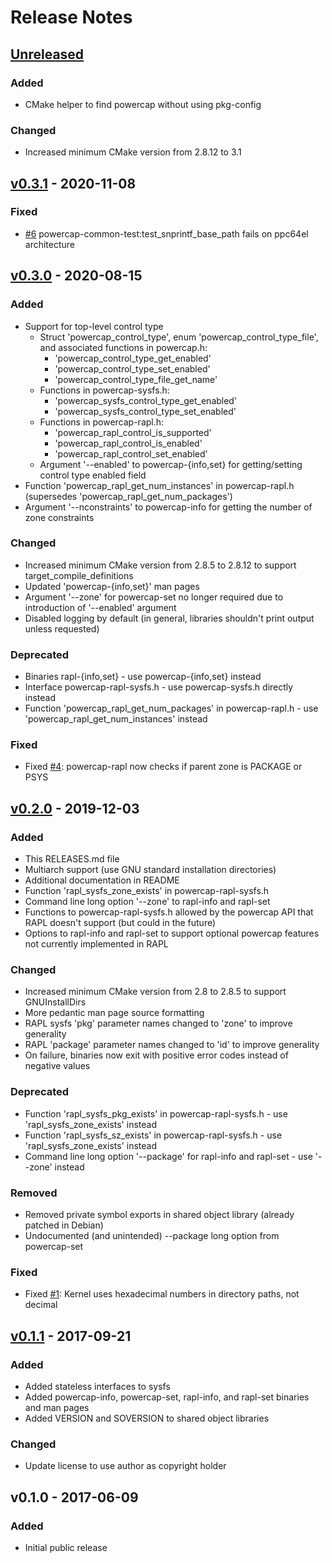 # Release Notes

## [Unreleased]

### Added

* CMake helper to find powercap without using pkg-config

### Changed

* Increased minimum CMake version from 2.8.12 to 3.1


## [v0.3.1] - 2020-11-08

### Fixed

* [#6] powercap-common-test:test_snprintf_base_path fails on ppc64el architecture


## [v0.3.0] - 2020-08-15

### Added

* Support for top-level control type
  * Struct 'powercap_control_type', enum 'powercap_control_type_file', and associated functions in powercap.h:
    * 'powercap_control_type_get_enabled'
    * 'powercap_control_type_set_enabled'
    * 'powercap_control_type_file_get_name'
  * Functions in powercap-sysfs.h:
    * 'powercap_sysfs_control_type_get_enabled'
    * 'powercap_sysfs_control_type_set_enabled'
  * Functions in powercap-rapl.h:
    * 'powercap_rapl_control_is_supported'
    * 'powercap_rapl_control_is_enabled'
    * 'powercap_rapl_control_set_enabled'
  * Argument '--enabled' to powercap-{info,set} for getting/setting control type enabled field
* Function 'powercap_rapl_get_num_instances' in powercap-rapl.h (supersedes 'powercap_rapl_get_num_packages')
* Argument '--nconstraints' to powercap-info for getting the number of zone constraints

### Changed

* Increased minimum CMake version from 2.8.5 to 2.8.12 to support target_compile_definitions
* Updated 'powercap-{info,set}' man pages
* Argument '--zone' for powercap-set no longer required due to introduction of '--enabled' argument
* Disabled logging by default (in general, libraries shouldn't print output unless requested)

### Deprecated

* Binaries rapl-{info,set} - use powercap-{info,set} instead
* Interface powercap-rapl-sysfs.h - use powercap-sysfs.h directly instead
* Function 'powercap_rapl_get_num_packages' in powercap-rapl.h - use 'powercap_rapl_get_num_instances' instead

### Fixed

* Fixed [#4]: powercap-rapl now checks if parent zone is PACKAGE or PSYS


## [v0.2.0] - 2019-12-03

### Added

* This RELEASES.md file
* Multiarch support (use GNU standard installation directories)
* Additional documentation in README
* Function 'rapl_sysfs_zone_exists' in powercap-rapl-sysfs.h
* Command line long option '--zone' to rapl-info and rapl-set
* Functions to powercap-rapl-sysfs.h allowed by the powercap API that RAPL doesn't support (but could in the future)
* Options to rapl-info and rapl-set to support optional powercap features not currently implemented in RAPL

### Changed

* Increased minimum CMake version from 2.8 to 2.8.5 to support GNUInstallDirs
* More pedantic man page source formatting
* RAPL sysfs 'pkg' parameter names changed to 'zone' to improve generality
* RAPL 'package' parameter names changed to 'id' to improve generality
* On failure, binaries now exit with positive error codes instead of negative values

### Deprecated

* Function 'rapl_sysfs_pkg_exists' in powercap-rapl-sysfs.h - use 'rapl_sysfs_zone_exists' instead
* Function 'rapl_sysfs_sz_exists' in powercap-rapl-sysfs.h - use 'rapl_sysfs_zone_exists' instead
* Command line long option '--package' for rapl-info and rapl-set - use '--zone' instead

### Removed

* Removed private symbol exports in shared object library (already patched in Debian)
* Undocumented (and unintended) --package long option from powercap-set

### Fixed

* Fixed [#1]: Kernel uses hexadecimal numbers in directory paths, not decimal


## [v0.1.1] - 2017-09-21

### Added

* Added stateless interfaces to sysfs
* Added powercap-info, powercap-set, rapl-info, and rapl-set binaries and man pages
* Added VERSION and SOVERSION to shared object libraries

### Changed

* Update license to use author as copyright holder


## v0.1.0 - 2017-06-09

### Added

* Initial public release

[Unreleased]: https://github.com/powercap/powercap/compare/v0.3.1...HEAD
[v0.3.1]: https://github.com/powercap/powercap/compare/v0.3.0...v0.3.1
[v0.3.0]: https://github.com/powercap/powercap/compare/v0.2.0...v0.3.0
[v0.2.0]: https://github.com/powercap/powercap/compare/v0.1.1...v0.2.0
[v0.1.1]: https://github.com/powercap/powercap/compare/v0.1.0...v0.1.1
[#6]: https://github.com/powercap/powercap/issues/6
[#4]: https://github.com/powercap/powercap/issues/4
[#1]: https://github.com/powercap/powercap/issues/1
